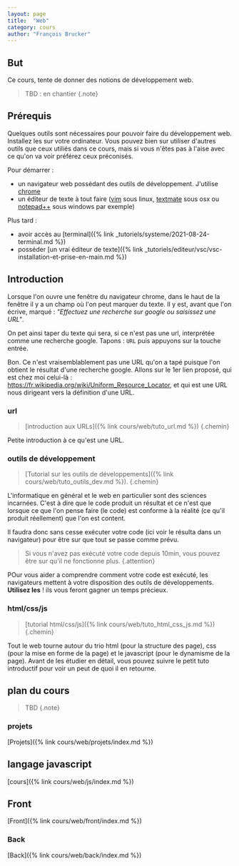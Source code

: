 ```yaml
---
layout: page
title:  "Web"
category: cours
author: "François Brucker"
---
```


## But

Ce cours, tente de donner des notions de développement web.

> TBD : en chantier
{.note}

## Prérequis

Quelques outils sont nécessaires pour pouvoir faire du développement web. Installez les sur votre ordinateur. Vous pouvez bien sur utiliser d'autres outils que ceux utiliés dans ce cours, mais si vous n'êtes pas à l'aise avec ce qu'on va voir préférez ceux préconisés.

Pour démarrer :

* un navigateur web possédant des outils de développement. J'utilise [chrome](https://www.google.fr/chrome/)
* un éditeur de texte à tout faire ([vim](https://www.vim.org/) sous linux, [textmate](https://macromates.com/) sous osx ou [notepad++](https://notepad-plus-plus.org/) sous windows par exemple)

Plus tard :

* avoir accès au [terminal]({% link _tutoriels/systeme/2021-08-24-terminal.md %})
* posséder [un vrai éditeur de texte]({% link _tutoriels/editeur/vsc/vsc-installation-et-prise-en-main.md %})

## Introduction

Lorsque l'on ouvre une fenêtre du navigateur chrome, dans le haut de la fenêtre il y a un champ où l'on peut marquer du texte. Il y est, avant que l'on écrive,  marqué : *"Effectuez une recherche sur google ou saisissez une URL"*.

On pet ainsi taper du texte qui sera, si ce n'est pas une url, interprétée comme une recherche google. Tapons : `URL` puis appuyons sur la touche entrée.

Bon. Ce n'est vraisemblablement pas une URL qu'on a tapé puisque l'on obtient le résultat d'une recherche google. Allons sur le 1er lien proposé, qui est chez moi celui-là : <https://fr.wikipedia.org/wiki/Uniform_Resource_Locator>, et qui est une URL nous dirigeant vers la définition d'une URL.

### url

> [introduction aux URLs]({% link cours/web/tuto_url.md %})
{.chemin}

Petite introduction à ce qu'est une URL.

### outils de développement

> [Tutorial sur les outils de développements]({% link cours/web/tuto_outils_dev.md %}).
{.chemin}


L'informatique en général et le web en particulier sont des sciences incarnées. C'est à dire que le code produit un résultat et ce n'est que lorsque ce que l'on pense faire (le code) est conforme à la réalité (ce qu'il produit réellement) que l'on est content.

Il faudra donc sans cesse exécuter votre code (ici voir le résulta dans un navigateur) pour être sur que tout se passe comme prévu.

> Si vous n'avez pas exécuté votre code depuis 10min, vous pouvez être sur qu'il ne fonctionne plus.
{.attention}

POur vous aider a comprendre comment votre code est exécuté, les navigateurs mettent à votre disposition des outils de développements. **Utilisez les** ! ils vous feront gagner un temps précieux.

### html/css/js

> [tutorial html/css/js]({% link cours/web/tuto_html_css_js.md %})
{.chemin}

Tout le web tourne autour du trio html (pour la structure des page), css (pour la mise en forme de la page) et le javascript (pour le dynamisme de la page). Avant de les étudier en détail, vous pouvez suivre le petit tuto introductif pour voir un peut de quoi il en retourne.

## plan du cours

> TBD
{.note}

### projets

[Projets]({% link cours/web/projets/index.md %})

## langage javascript

[cours]({% link cours/web/js/index.md %})

## Front

[Front]({% link cours/web/front/index.md %})

### Back

[Back]({% link cours/web/back/index.md %})
